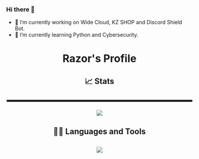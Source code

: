 ### Hi there 👋

<!--
**cfx-razor/cfx-razor** is a ✨ _special_ ✨ repository because its `README.md` (this file) appears on your GitHub profile.

Here are some ideas to get you started:
-->
- 🔭 I’m currently working on Wide Cloud, KZ SHOP and Discord Shield Bot.
- 🌱 I’m currently learning Python and Cybersecurity.


<h1 align="center">Razor's Profile</h1>

<div align="center">



<!--
[![Discord](https://i.imgur.com/)](https://discordapp.com/users/860535299054501888)
-->

<h2>📈 Stats<h2>

<hr style="height:5px; border: 1px solid #ccc; border-radius: 20px;">

![](https://github-readme-stats.vercel.app/api?username=cfx-razor&show_icons=true)


<h2>🧑‍💻 Languages and Tools<h2>


[![](https://github-readme-stats.vercel.app/api/top-langs/?username=cfx-razor&layout=compact)](https://github.com/anuraghazra/github-readme-stats)
